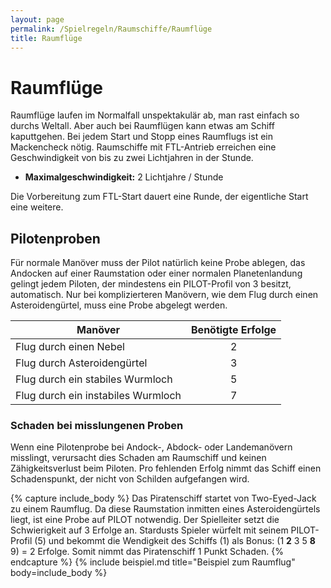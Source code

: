 ```yaml
---
layout: page
permalink: /Spielregeln/Raumschiffe/Raumflüge
title: Raumflüge
---
```


# Raumflüge

Raumflüge laufen im Normalfall unspektakulär ab, man rast einfach so durchs Weltall. Aber auch bei Raumflügen kann etwas am Schiff kaputtgehen. Bei jedem Start und Stopp eines Raumflugs ist ein Mackencheck nötig. Raumschiffe mit FTL-Antrieb erreichen eine Geschwindigkeit von bis zu zwei Lichtjahren in der Stunde.

- **Maximalgeschwindigkeit:** 2 Lichtjahre / Stunde

Die Vorbereitung zum FTL-Start dauert eine Runde, der eigentliche Start eine weitere.

## Pilotenproben

Für normale Manöver muss der Pilot natürlich keine Probe ablegen, das Andocken auf einer Raumstation oder einer normalen Planetenlandung gelingt jedem Piloten, der mindestens ein PILOT-Profil von 3 besitzt, automatisch. Nur bei komplizierteren Manövern, wie dem Flug durch einen Asteroidengürtel, muss eine Probe abgelegt werden.

| Manöver | Benötigte Erfolge |
| ------- | :---------------: |
| Flug durch einen Nebel | 2 |
| Flug durch Asteroidengürtel | 3 |
| Flug durch ein stabiles Wurmloch | 5 |
| Flug durch ein instabiles Wurmloch | 7 |

### Schaden bei misslungenen Proben

Wenn eine Pilotenprobe bei Andock-, Abdock- oder Landemanövern misslingt, verursacht dies Schaden am Raumschiff und keinen Zähigkeitsverlust beim Piloten. Pro fehlenden Erfolg nimmt das Schiff einen Schadenspunkt, der nicht von Schilden aufgefangen wird.

{% capture include_body %}
Das Piratenschiff startet von Two-Eyed-Jack zu einem Raumflug. Da diese Raumstation inmitten eines Asteroidengürtels liegt, ist eine Probe auf PILOT notwendig. Der Spielleiter setzt die Schwierigkeit auf 3 Erfolge an. Stardusts Spieler würfelt mit seinem PILOT-Profil (5) und bekommt die Wendigkeit des Schiffs (1) als Bonus: (1 **2** 3 5 **8** 9) = 2 Erfolge. Somit nimmt das Piratenschiff 1 Punkt Schaden.
{% endcapture %}
{% include beispiel.md title="Beispiel zum Raumflug" body=include_body %}
